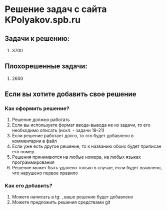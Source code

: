 # Решение задач с сайта KPolyakov.spb.ru

## Задачи к решению:
1. 3700

## Плохорешенные задачи:
1. 2600

## Если вы хотите добавить свое решение
### Как оформить решение?
1. Решение должно работать
1. Если вы используете формат ввода-вывода не из задачи, то его необходимо описать (искл. - задачи 19-21)
1. Если решение работает долго, то это будет добавлено в комментарии в файл
1. Если уже есть другое решение, то к названию обоих будет приписан его номер
1. Решения принимаются на любые номера, на любых языках программирования 
1. Решение может быть удалено только в случае, если будет выявлено, что нарушено первое правило

### Как его добавить?
1. Можете написать в tg: [](t.me/slava_xfce), ваше решение будет добавлено
1. Можете предложить решения средствами git

